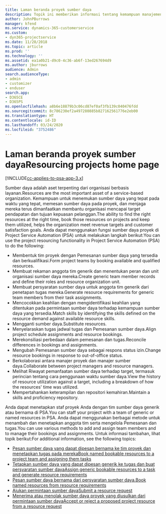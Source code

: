 ```yaml
---
title: Laman beranda proyek sumber daya
description: Topik ini memberikan informasi tentang kemampuan manajemen sumber daya di Project Service Automation (PSA) untuk Dynamics 365.
author: JohnPBurrows
manager: kfend
ms.service: dynamics-365-customerservice
ms.custom:
- dyn365-projectservice
ms.date: 11/28/2018
ms.topic: article
ms.prod: ''
ms.technology: ''
ms.assetid: ea1a0b21-d9c0-4c36-ab6f-13ed267694d9
ms.author: jburrows
audience: Admin
search.audienceType:
- admin
- customizer
- enduser
search.app:
- D365CE
- D365PS
ms.openlocfilehash: a8b6e18879b3c06cd87ef0af3fb139c040476fdd
ms.sourcegitcommit: 8c786230ef2a497280885b827162561776e2eb00
ms.translationtype: HT
ms.contentlocale: id-ID
ms.lasthandoff: 03/24/2020
ms.locfileid: "3752486"
---
```

# <a name="resourcing-projects-home-page"></a><span data-ttu-id="66709-103">Laman beranda proyek sumber daya</span><span class="sxs-lookup"><span data-stu-id="66709-103">Resourcing projects home page</span></span>

[!INCLUDE[cc-applies-to-psa-app-3.x](../includes/cc-applies-to-psa-app-3x.md)]

<span data-ttu-id="66709-104">Sumber daya adalah aset terpenting dari organisasi berbasis layanan.</span><span class="sxs-lookup"><span data-stu-id="66709-104">Resources are the most important asset of a service-based organization.</span></span> <span data-ttu-id="66709-105">Kemampuan untuk menemukan sumber daya yang tepat pada waktu yang tepat, memesan sumber daya pada proyek, dan menjaga mereka terus dimanfaatkan membantu organisasi mencapai target pendapatan dan tujuan kepuasan pelanggan.</span><span class="sxs-lookup"><span data-stu-id="66709-105">The ability to find the right resources at the right time, book those resources on projects and keep them utilized, helps the organization meet revenue targets and customer satisfaction goals.</span></span> <span data-ttu-id="66709-106">Anda dapat menggunakan fungsi sumber daya proyek di Project Service Automation (PSA) untuk melakukan langkah berikut:</span><span class="sxs-lookup"><span data-stu-id="66709-106">You can use the project resourcing functionality in Project Service Automation (PSA) to do the following:</span></span>

- <span data-ttu-id="66709-107">Membentuk tim proyek dengan Pemesanan sumber daya yang tersedia dan berkualifikasi.</span><span class="sxs-lookup"><span data-stu-id="66709-107">Form project teams by booking available and qualified resources.</span></span>
- <span data-ttu-id="66709-108">Membuat rekaman anggota tim generik dan menentukan peran dan unit organisasi sumber daya mereka.</span><span class="sxs-lookup"><span data-stu-id="66709-108">Create generic team member records and define their roles and resource organization unit.</span></span>
- <span data-ttu-id="66709-109">Membuat persyaratan sumber daya untuk anggota tim generik dari penetapan tugas mereka.</span><span class="sxs-lookup"><span data-stu-id="66709-109">Generate resource requirements for generic team members from their task assignments.</span></span>
- <span data-ttu-id="66709-110">Mencocokkan keahlian dengan mengidentifikasi keahlian yang ditentukan pada permintaan sumber daya terhadap kemampuan sumber daya yang tersedia.</span><span class="sxs-lookup"><span data-stu-id="66709-110">Match skills by identifying the skills defined on the resource demand against available resource skills.</span></span>
- <span data-ttu-id="66709-111">Mengganti sumber daya.</span><span class="sxs-lookup"><span data-stu-id="66709-111">Substitute resources.</span></span>
- <span data-ttu-id="66709-112">Menyelaraskan tugas jadwal tugas dan Pemesanan sumber daya.</span><span class="sxs-lookup"><span data-stu-id="66709-112">Align project schedule assignments and resource bookings.</span></span>
- <span data-ttu-id="66709-113">Merekonsiliasi perbedaan dalam pemesanan dan tugas.</span><span class="sxs-lookup"><span data-stu-id="66709-113">Reconcile differences in bookings and assignments.</span></span>
- <span data-ttu-id="66709-114">Mengubah Pemesanan sumber daya sebagai respons status izin.</span><span class="sxs-lookup"><span data-stu-id="66709-114">Change resource bookings in response to out-of-office status.</span></span>
- <span data-ttu-id="66709-115">Berkolaborasi antara manajer proyek dan manajer sumber daya.</span><span class="sxs-lookup"><span data-stu-id="66709-115">Collaborate between project managers and resource managers.</span></span>
- <span data-ttu-id="66709-116">Melihat Riwayat pemanfaatan sumber daya terhadap target, termasuk perincian tentang cara penggunaan waktu sumber daya.</span><span class="sxs-lookup"><span data-stu-id="66709-116">View the history of resource utilization against a target, including a breakdown of how the resources' time was utilized.</span></span>
- <span data-ttu-id="66709-117">Mempertahankan keterampilan dan repositori kemahiran.</span><span class="sxs-lookup"><span data-stu-id="66709-117">Maintain a skills and proficiency repository.</span></span>


<span data-ttu-id="66709-118">Anda dapat menetapkan staf proyek Anda dengan tim sumber daya generik atau bernama di PSA.</span><span class="sxs-lookup"><span data-stu-id="66709-118">You can staff your project with a team of generic or named resources in PSA.</span></span> <span data-ttu-id="66709-119">Anda dapat menggunakan berbagai metode untuk menambah dan menetapkan anggota tim serta mengelola Pemesanan dan tugas.</span><span class="sxs-lookup"><span data-stu-id="66709-119">You can use various methods to add and assign team members and to manage their bookings and assignments.</span></span> <span data-ttu-id="66709-120">Untuk informasi tambahan, lihat topik berikut:</span><span class="sxs-lookup"><span data-stu-id="66709-120">For additional information, see the following topics:</span></span>

- [<span data-ttu-id="66709-121">Pesan sumber daya yang dapat dipesan bernama ke tim proyek dan menetapkan tugas pada mereka</span><span class="sxs-lookup"><span data-stu-id="66709-121">Book named bookable resources to a project team and assigning them tasks</span></span>](assign-named-bookable-resource.md)
- [<span data-ttu-id="66709-122">Tetapkan sumber daya yang dapat dipesan generik ke tugas dan buat persyaratan sumber daya</span><span class="sxs-lookup"><span data-stu-id="66709-122">Assign generic bookable resources to a task and generate resource requirements</span></span>](assign-generic-bookable-resource.md)
- [<span data-ttu-id="66709-123">Pesan sumber daya bernama dari persyaratan sumber daya.</span><span class="sxs-lookup"><span data-stu-id="66709-123">Book named resources from resource requirements</span></span>](book-named-resource.md)
- [<span data-ttu-id="66709-124">Ajukan permintaan sumber daya</span><span class="sxs-lookup"><span data-stu-id="66709-124">Submit a resource request</span></span>](submit-resource-request.md)
- [<span data-ttu-id="66709-125">Menerima atau menolak sumber daya proyek yang diusulkan dari permintaan sumber daya</span><span class="sxs-lookup"><span data-stu-id="66709-125">Accept or reject a proposed project resource from a resource request</span></span>](accept-reject-proposed-resource.md)
